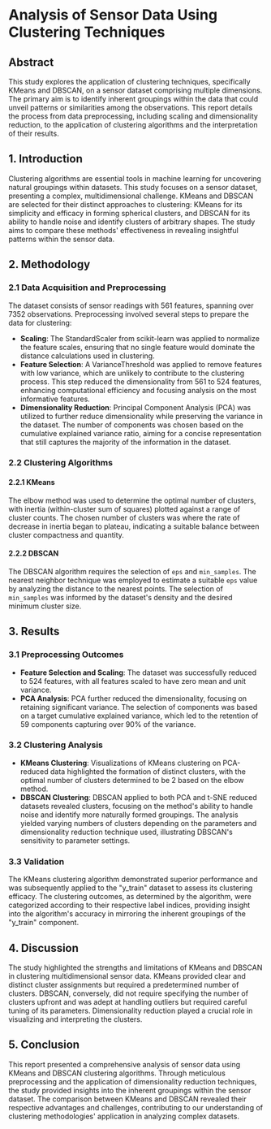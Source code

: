 # Analysis of Sensor Data Using Clustering Techniques

## Abstract

This study explores the application of clustering techniques, specifically KMeans and DBSCAN, on a sensor dataset comprising multiple dimensions. The primary aim is to identify inherent groupings within the data that could unveil patterns or similarities among the observations. This report details the process from data preprocessing, including scaling and dimensionality reduction, to the application of clustering algorithms and the interpretation of their results.

## 1. Introduction

Clustering algorithms are essential tools in machine learning for uncovering natural groupings within datasets. This study focuses on a sensor dataset, presenting a complex, multidimensional challenge. KMeans and DBSCAN are selected for their distinct approaches to clustering: KMeans for its simplicity and efficacy in forming spherical clusters, and DBSCAN for its ability to handle noise and identify clusters of arbitrary shapes. The study aims to compare these methods' effectiveness in revealing insightful patterns within the sensor data.

## 2. Methodology

### 2.1 Data Acquisition and Preprocessing

The dataset consists of sensor readings with 561 features, spanning over 7352 observations. Preprocessing involved several steps to prepare the data for clustering:

- **Scaling**: The StandardScaler from scikit-learn was applied to normalize the feature scales, ensuring that no single feature would dominate the distance calculations used in clustering.
- **Feature Selection**: A VarianceThreshold was applied to remove features with low variance, which are unlikely to contribute to the clustering process. This step reduced the dimensionality from 561 to 524 features, enhancing computational efficiency and focusing analysis on the most informative features.
- **Dimensionality Reduction**: Principal Component Analysis (PCA) was utilized to further reduce dimensionality while preserving the variance in the dataset. The number of components was chosen based on the cumulative explained variance ratio, aiming for a concise representation that still captures the majority of the information in the dataset.

### 2.2 Clustering Algorithms

#### 2.2.1 KMeans

The elbow method was used to determine the optimal number of clusters, with inertia (within-cluster sum of squares) plotted against a range of cluster counts. The chosen number of clusters was where the rate of decrease in inertia began to plateau, indicating a suitable balance between cluster compactness and quantity.

#### 2.2.2 DBSCAN

The DBSCAN algorithm requires the selection of `eps` and `min_samples`. The nearest neighbor technique was employed to estimate a suitable `eps` value by analyzing the distance to the nearest points. The selection of `min_samples` was informed by the dataset's density and the desired minimum cluster size.

## 3. Results

### 3.1 Preprocessing Outcomes

- **Feature Selection and Scaling**: The dataset was successfully reduced to 524 features, with all features scaled to have zero mean and unit variance.
- **PCA Analysis**: PCA further reduced the dimensionality, focusing on retaining significant variance. The selection of components was based on a target cumulative explained variance, which led to the retention of 59 components capturing over 90% of the variance.

### 3.2 Clustering Analysis

- **KMeans Clustering**: Visualizations of KMeans clustering on PCA-reduced data highlighted the formation of distinct clusters, with the optimal number of clusters determined to be 2 based on the elbow method.
- **DBSCAN Clustering**: DBSCAN applied to both PCA and t-SNE reduced datasets revealed clusters, focusing on the method's ability to handle noise and identify more naturally formed groupings. The analysis yielded varying numbers of clusters depending on the parameters and dimensionality reduction technique used, illustrating DBSCAN's sensitivity to parameter settings.

### 3.3 Validation

The KMeans clustering algorithm demonstrated superior performance and was subsequently applied to the "y_train" dataset to assess its clustering efficacy. The clustering outcomes, as determined by the algorithm, were categorized according to their respective label indices, providing insight into the algorithm's accuracy in mirroring the inherent groupings of the "y_train" component.

## 4. Discussion

The study highlighted the strengths and limitations of KMeans and DBSCAN in clustering multidimensional sensor data. KMeans provided clear and distinct cluster assignments but required a predetermined number of clusters. DBSCAN, conversely, did not require specifying the number of clusters upfront and was adept at handling outliers but required careful tuning of its parameters. Dimensionality reduction played a crucial role in visualizing and interpreting the clusters.

## 5. Conclusion

This report presented a comprehensive analysis of sensor data using KMeans and DBSCAN clustering algorithms. Through meticulous preprocessing and the application of dimensionality reduction techniques, the study provided insights into the inherent groupings within the sensor dataset. The comparison between KMeans and DBSCAN revealed their respective advantages and challenges, contributing to our understanding of clustering methodologies' application in analyzing complex datasets.
